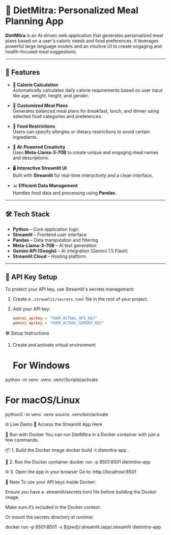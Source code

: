 # 🥗 DietMitra: Personalized Meal Planning App

**DietMitra** is an AI-driven web application that generates personalized meal plans based on a user's caloric needs and food preferences. It leverages powerful large language models and an intuitive UI to create engaging and health-focused meal suggestions.

---

## 🚀 Features

* 🔢 **Calorie Calculation**  
  Automatically calculates daily calorie requirements based on user input like age, weight, height, and gender.

* 🥘 **Customized Meal Plans**  
  Generates balanced meal plans for breakfast, lunch, and dinner using selected food categories and preferences.

* 🚫 **Food Restrictions**  
  Users can specify allergies or dietary restrictions to avoid certain ingredients.

* 🤖 **AI-Powered Creativity**  
  Uses **Meta-Llama-3-70B** to create unique and engaging meal names and descriptions.

* 🖥️ **Interactive Streamlit UI**  
  Built with **Streamlit** for real-time interactivity and a clean interface.

* 📊 **Efficient Data Management**  
  Handles food data and processing using **Pandas**.

---

## 🛠 Tech Stack

* **Python** – Core application logic  
* **Streamlit** – Frontend user interface  
* **Pandas** – Data manipulation and filtering  
* **Meta-Llama-3-70B** – AI text generation  
* **Gemini API (Google)** – AI integration (Gemini 1.5 Flash)
* **Streamlit Cloud** – Hosting platform

---

## 🔐 API Key Setup

To protect your API key, use Streamlit's secrets management:

1. Create a `.streamlit/secrets.toml` file in the root of your project.  
2. Add your API key:

   ```toml
   openai_apikey = "YOUR_ACTUAL_API_KEY"
   gemini_apikey = "YOUR_ACTUAL_GEMINI_KEY"

🛠️ Setup Instructions
1. Create and activate virtual environment
   # For Windows
python -m venv .venv
.venv\Scripts\activate

# For macOS/Linux
python3 -m venv .venv
source .venv/bin/activate


🌐 Live Demo
🚀 Access the Streamlit App Here

🐳 Run with Docker
You can run DietMitra in a Docker container with just a few commands.

📦 1. Build the Docker image
docker build -t dietmitra-app .

🚀 2. Run the Docker container
docker run -p 8501:8501 dietmitra-app


🌐 3. Open the app in your browser
Go to: http://localhost:8501

🧪 Note
To use your API keys inside Docker:

Ensure you have a .streamlit/secrets.toml file before building the Docker image.

Make sure it’s included in the Docker context.

Or mount the secrets directory at runtime:

docker run -p 8501:8501 -v $(pwd)/.streamlit:/app/.streamlit dietmitra-app
